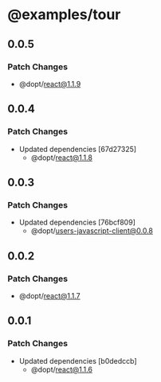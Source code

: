 # @examples/tour

## 0.0.5

### Patch Changes

- @dopt/react@1.1.9

## 0.0.4

### Patch Changes

- Updated dependencies [67d27325]
  - @dopt/react@1.1.8

## 0.0.3

### Patch Changes

- Updated dependencies [76bcf809]
  - @dopt/users-javascript-client@0.0.8

## 0.0.2

### Patch Changes

- @dopt/react@1.1.7

## 0.0.1

### Patch Changes

- Updated dependencies [b0dedccb]
  - @dopt/react@1.1.6
